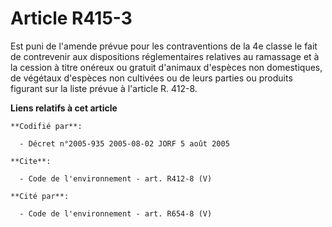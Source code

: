 # Article R415-3

Est puni de l'amende prévue pour les contraventions de la 4e classe le fait de contrevenir aux dispositions réglementaires
relatives au ramassage et à la cession à titre onéreux ou gratuit d'animaux d'espèces non domestiques, de végétaux d'espèces
non cultivées ou de leurs parties ou produits figurant sur la liste prévue à l'article R. 412-8.

**Liens relatifs à cet article**

	**Codifié par**:

	  - Décret n°2005-935 2005-08-02 JORF 5 août 2005

	**Cite**:

	  - Code de l'environnement - art. R412-8 (V)

	**Cité par**:

	  - Code de l'environnement - art. R654-8 (V)
